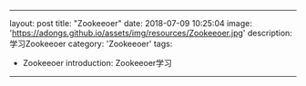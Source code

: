 
---
layout: post
title: "Zookeeoer"
date: 2018-07-09 10:25:04
image: 'https://adongs.github.io/assets/img/resources/Zookeeoer.jpg'
description: 学习Zookeeoer
category: 'Zookeeoer'
tags:
- Zookeeoer
introduction: Zookeeoer学习
---

